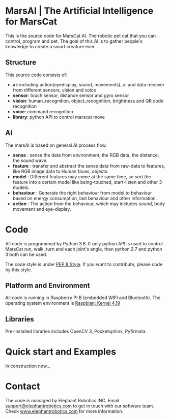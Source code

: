 <!--
Copyright (c) 2019 Elephant Robotics, Inc. All rights reserved.

Using this MarsAI source code is subject to the terms and conditions of Apache 2.0 License. Check LICENSE for more information
-->

# MarsAI | The Artificial Intelligence for MarsCat

This is the source code for MarsCat AI. The robotic pet cat that you can control, program and pet. The goal of this AI is to gather people's knowledge to create a smart creature ever. 

## Structure 

This source code consists of:
 * **ai**: including action(eyedisplay, sound, movements), ai and data receiver from different sensors, vision and voice
 * **sensor**: touch sensor, distance sensor and gyro sensor
 * **vision**: human_recognition, object_recognition, brightness and QR code recognition
 * **voice**: command recognition
 * **library**: python API to control marscat move

## AI

The marsAI is based on general AI process flow:
 * **sense** : sense the data from environment, the RGB data, the distance, the sound wave. 
 * **feature** : transfer and abstract the sense data from raw-data to features, like RGB image data to Human faces, objects.
 * **model** : Different features may come at the same time, so sort the feature into a certain model like being-touched, start-listen and other 3 models.
 * **behaviour** : Generate the right behaviour from model to behaviour based on energy consumption, last behaviour and other information.
 * **action** : The action from the behaviour, which may includes sound, body movement and eye-display.

# Code

All code is programmed by Python 3.6. If only python API is used to control MarsCat run, walk, turn and each joint's angle, then python 2.7 and python 3 both can be used. 

The code style is under [PEP 8 Style](https://www.python.org/dev/peps/pep-0008/). If you want to contribute, please code by this style.

## Platform and Environment 

All code is running in Raspberry PI B (embedded WIFI and Bluetooth). The operating system environment is [Raspbian: Kernel 4.19](https://www.raspberrypi.org/downloads/raspbian/) 

## Libraries

Pre-installed libraries includes OpenCV 3, Pocketsphinx, Pyfirmata.

# Quick start and Examples

In construction now...

# Contact

The code is managed by Elephant Robotics INC. Email support@elephantrobotics.com to get in touch with our software team. Check www.elephantrobotics.com for more information.  